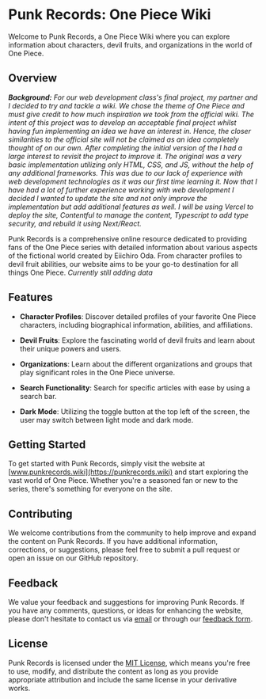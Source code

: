 # Punk Records: One Piece Wiki

Welcome to Punk Records, a One Piece Wiki where you can explore information about characters, devil fruits, and organizations in the world of One Piece.

## Overview
***Background:** For our web development class's final project, my partner and I decided to try and tackle a wiki. We chose the theme of One Piece and must give credit to how much inspiration we took from the official wiki. The intent of this project was to develop an acceptable final project whilst having fun implementing an idea we have an interest in. Hence, the closer similarities to the official site will not be claimed as an idea completely thought of on our own. After completing the initial version of the I had a large interest to revisit the project to improve it. The original was a very basic implementation utilizing only HTML, CSS, and JS, without the help of any additional frameworks. This was due to our lack of experience with web development technologies as it was our first time learning it. Now that I have had a lot of further experience working with web development I decided I wanted to update the site and not only improve the implementation but add additional features as well. I will be using Vercel to deploy the site, Contentful to manage the content, Typescript to add type security, and rebuild it using Next/React.*

Punk Records is a comprehensive online resource dedicated to providing fans of the One Piece series with detailed information about various aspects of the fictional world created by Eiichiro Oda. From character profiles to devil fruit abilities, our website aims to be your go-to destination for all things One Piece. *Currently still adding data*

## Features

- **Character Profiles**: Discover detailed profiles of your favorite One Piece characters, including biographical information, abilities, and affiliations.

- **Devil Fruits**: Explore the fascinating world of devil fruits and learn about their unique powers and users.

- **Organizations**: Learn about the different organizations and groups that play significant roles in the One Piece universe.

- **Search Functionality**: Search for specific articles with ease by using a search bar.

- **Dark Mode**: Utilizing the toggle button at the top left of the screen, the user may switch between light mode and dark mode.

## Getting Started

To get started with Punk Records, simply visit the website at [www.punkrecords.wiki](https://punkrecords.wiki) and start exploring the vast world of One Piece. Whether you're a seasoned fan or new to the series, there's something for everyone on the site.

## Contributing

We welcome contributions from the community to help improve and expand the content on Punk Records. If you have additional information, corrections, or suggestions, please feel free to submit a pull request or open an issue on our GitHub repository.

## Feedback

We value your feedback and suggestions for improving Punk Records. If you have any comments, questions, or ideas for enhancing the website, please don't hesitate to contact us via [email](mailto:contact@punkrecords.wiki) or through our [feedback form](#).

## License

Punk Records is licensed under the [MIT License](LICENSE), which means you're free to use, modify, and distribute the content as long as you provide appropriate attribution and include the same license in your derivative works.

